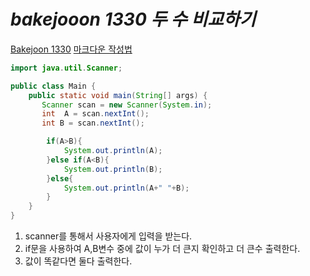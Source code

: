 *bakejooon 1330 두 수 비교하기*
========
[Bakejoon 1330](https://www.acmicpc.net/problem/1330)
[마크다운 작성법](https://gist.github.com/ihoneymon/652be052a0727ad59601)
```java
import java.util.Scanner;

public class Main {
    public static void main(String[] args) {
       Scanner scan = new Scanner(System.in);
       int  A = scan.nextInt();
       int B = scan.nextInt();

        if(A>B){
            System.out.println(A);
        }else if(A<B){
            System.out.println(B);
        }else{
            System.out.println(A+" "+B);
        }
    }
}

```

1. scanner를 통해서 사용자에게 입력을 받는다. 
2. if문을 사용하여 A,B변수 중에 값이 누가 더 큰지 확인하고 더 큰수 출력한다. 
3. 값이 똑같다면 둘다 출력한다. 